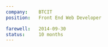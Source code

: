 ```yaml
---
company:    BTCIT
position:   Front End Web Developer

farewell:   2014-09-30
status:     10 months
---
```


